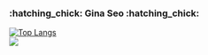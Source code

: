 <h3> :hatching_chick: Gina Seo :hatching_chick: </h3>


[![Top Langs](https://github-readme-stats.vercel.app/api/top-langs/?username=ginaseo&layout=compact)](https://github.com/ginaseo/github-readme-stats)
<br>
<img src="https://hits.seeyoufarm.com/api/count/incr/badge.svg?url=https%3A%2F%2Fgithub.com%2Fginaseo&count_bg=%23A2C83D&title_bg=%23555555&icon=github.svg&icon_color=%23E7E7E7&title=Github&edge_flat=false"/></a>

<!-- ![Gina's GitHub stats](https://github-readme-stats.vercel.app/api?username=ginaseo&show_icons=true&theme=transparent)
<br> -->
<!-- [![Solved.ac
프로필](http://mazassumnida.wtf/api/mini/generate_badge?boj=iamginaseo)](https://solved.ac/iamginaseo) -->

